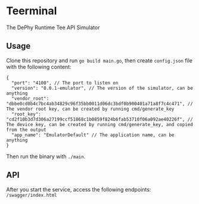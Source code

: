 # Teerminal

The DePhy Runtime Tee API Simulator

## Usage

Clone this repository and run `go build main.go`, then create `config.json` file with the following content:

```json5
{
  "port": "4100", // The port to listen on
  "version": "0.0.1-emulator", // The version of the simulator, can be anything
  "vendor_root": "dbbe0cd0b4c7bc4ab34829c96f35bb0011d06dc3bdf0b900401a71a8f7c4c471", // The vendor root key, can be created by running cmd/generate_key
  "root_key": "cd2f10b3d7d306a27199ccf51868c1b0859f824b6fab53710f06a092ae40226f", // The device key, can be created by running cmd/generate_key, and copied from the output
  "app_name": "EmulatorDefault" // The application name, can be anything
}
```

Then run the binary with `./main`.

## API

After you start the service, access the following endpoints:
`/swagger/index.html`
